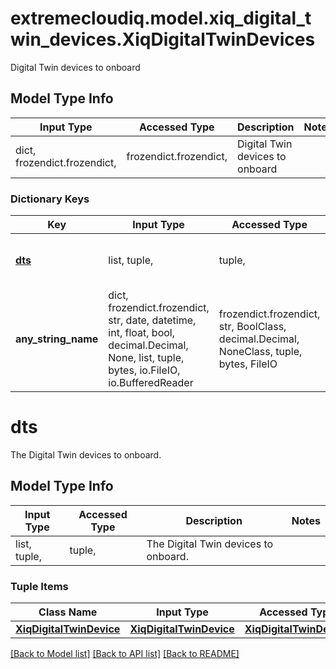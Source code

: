 # extremecloudiq.model.xiq_digital_twin_devices.XiqDigitalTwinDevices

Digital Twin devices to onboard

## Model Type Info
Input Type | Accessed Type | Description | Notes
------------ | ------------- | ------------- | -------------
dict, frozendict.frozendict,  | frozendict.frozendict,  | Digital Twin devices to onboard | 

### Dictionary Keys
Key | Input Type | Accessed Type | Description | Notes
------------ | ------------- | ------------- | ------------- | -------------
**[dts](#dts)** | list, tuple,  | tuple,  | The Digital Twin devices to onboard. | [optional] 
**any_string_name** | dict, frozendict.frozendict, str, date, datetime, int, float, bool, decimal.Decimal, None, list, tuple, bytes, io.FileIO, io.BufferedReader | frozendict.frozendict, str, BoolClass, decimal.Decimal, NoneClass, tuple, bytes, FileIO | any string name can be used but the value must be the correct type | [optional]

# dts

The Digital Twin devices to onboard.

## Model Type Info
Input Type | Accessed Type | Description | Notes
------------ | ------------- | ------------- | -------------
list, tuple,  | tuple,  | The Digital Twin devices to onboard. | 

### Tuple Items
Class Name | Input Type | Accessed Type | Description | Notes
------------- | ------------- | ------------- | ------------- | -------------
[**XiqDigitalTwinDevice**](XiqDigitalTwinDevice.md) | [**XiqDigitalTwinDevice**](XiqDigitalTwinDevice.md) | [**XiqDigitalTwinDevice**](XiqDigitalTwinDevice.md) |  | 

[[Back to Model list]](../../README.md#documentation-for-models) [[Back to API list]](../../README.md#documentation-for-api-endpoints) [[Back to README]](../../README.md)

